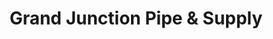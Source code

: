 ---
title: "Grand Junction Pipe & Supply"
url: /grand-junction/grand-junction-pipe-und-supply/
shop: Baustoffe
---